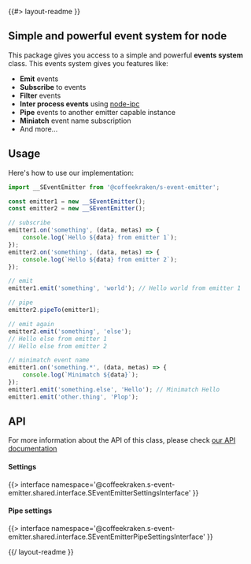 <!-- 
/**
 * @name            README
 * @namespace       doc
 * @type            Markdown
 * @platform        md
 * @status          stable
 * @menu            Documentation           /doc/readme
 *
 * @since           2.0.0
 * @author    Olivier Bossel <olivier.bossel@gmail.com> (https://coffeekraken.io)
 */
-->

{{#> layout-readme }}

## Simple and powerful event system for node

This package gives you access to a simple and powerful **events system** class. This events system gives you features like:

- **Emit** events
- **Subscribe** to events
- **Filter** events
- **Inter process events** using [node-ipc](https://www.npmjs.com/package/node-ipc)
- **Pipe** events to another emitter capable instance
- **Miniatch** event name subscription
- And more...

## Usage

Here's how to use our implementation:

```js
import __SEventEmitter from '@coffeekraken/s-event-emitter';

const emitter1 = new __SEventEmitter();
const emitter2 = new __SEventEmitter();

// subscribe
emitter1.on('something', (data, metas) => {
    console.log(`Hello ${data} from emitter 1`);
});
emitter2.on('something', (data, metas) => {
    console.log(`Hello ${data} from emitter 2`);
});

// emit
emitter1.emit('something', 'world'); // Hello world from emitter 1

// pipe
emitter2.pipeTo(emitter1);

// emit again
emitter2.emit('something', 'else');
// Hello else from emitter 1
// Hello else from emitter 2

// minimatch event name
emitter1.on('something.*', (data, metas) => {
    console.log(`Minimatch ${data}`);
});
emitter1.emit('something.else', 'Hello'); // Minimatch Hello
emitter1.emit('other.thing', 'Plop');
```

## API

For more information about the API of this class, please check [our API documentation](/api/@coffeekraken.s-event-emitter.shared.SInterface)

#### Settings

{{> interface namespace='@coffeekraken.s-event-emitter.shared.interface.SEventEmitterSettingsInterface' }}

#### Pipe settings

{{> interface namespace='@coffeekraken.s-event-emitter.shared.interface.SEventEmitterPipeSettingsInterface' }}

{{/ layout-readme }}